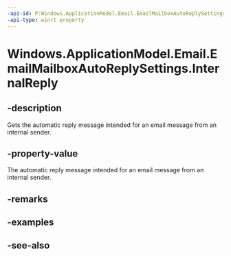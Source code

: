 ```yaml
---
-api-id: P:Windows.ApplicationModel.Email.EmailMailboxAutoReplySettings.InternalReply
-api-type: winrt property
---
```


<!-- Property syntax
public Windows.ApplicationModel.Email.EmailMailboxAutoReply InternalReply { get; }
-->

# Windows.ApplicationModel.Email.EmailMailboxAutoReplySettings.InternalReply

## -description
Gets the automatic reply message intended for an email message from an internal sender.

## -property-value
The automatic reply message intended for an email message from an internal sender.

## -remarks

## -examples

## -see-also
